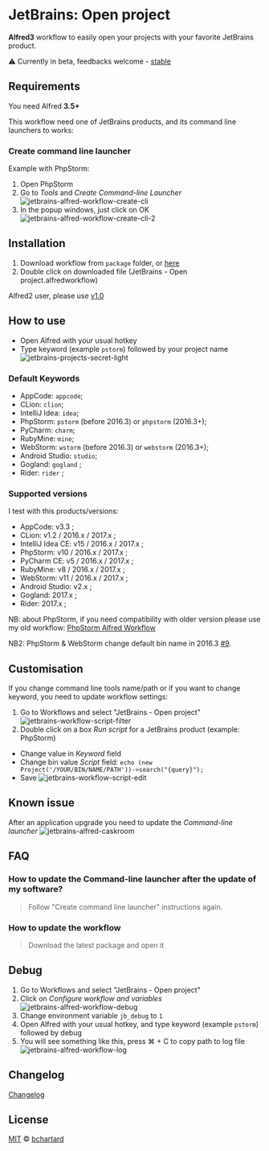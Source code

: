 JetBrains: Open project
========================

__Alfred3__ workflow to easily open your projects with your favorite JetBrains product.

⚠ Currently in beta, feedbacks welcome - [stable](https://github.com/bchatard/jetbrains-alfred-workflow/tree/v1.0)


## Requirements
You need Alfred __3.5+__

This workflow need one of JetBrains products, and its command line launchers to works:


### Create command line launcher
Example with PhpStorm:

1. Open PhpStorm
2. Go to _Tools_ and _Create Command-line Launcher_
![jetbrains-alfred-workflow-create-cli](https://raw.githubusercontent.com/bchatard/jetbrains-alfred-workflow/master/doc/img/requirement/jetbrains-alfred-workflow-create-cli.png)
3. In the popup windows, just click on OK
![jetbrains-alfred-workflow-create-cli-2](https://raw.githubusercontent.com/bchatard/jetbrains-alfred-workflow/master/doc/img/requirement/jetbrains-alfred-workflow-create-cli-2.png)


## Installation
1. Download workflow from `package` folder, or [here](https://github.com/bchatard/jetbrains-alfred-workflow/blob/master/package/JetBrains%20-%20Open%20project.alfredworkflow?raw=true)
2. Double click on downloaded file (JetBrains - Open project.alfredworkflow)

Alfred2 user, please use [v1.0](https://github.com/bchatard/jetbrains-alfred-workflow/tree/v1.0)


## How to use
* Open Alfred with your usual hotkey
* Type keyword (example `pstorm`) followed by your project name
![jetbrains-projects-secret-light](https://raw.githubusercontent.com/bchatard/jetbrains-alfred-workflow/master/doc/img/jetbrains-projects-secret-light.png)


### Default Keywords
 * AppCode: `appcode`;
 * CLion: `clion`;
 * IntelliJ Idea: `idea`;
 * PhpStorm: `pstorm` (before 2016.3) or `phpstorm` (2016.3+);
 * PyCharm: `charm`;
 * RubyMine: `mine`;
 * WebStorm: `wstorm` (before 2016.3) or `webstorm` (2016.3+);
 * Android Studio: `studio`;
 * Gogland: `gogland` ;
 * Rider: `rider` ;


### Supported versions
I test with this products/versions:

* AppCode: v3.3 ;
* CLion: v1.2 / 2016.x / 2017.x  ;
* IntelliJ Idea CE: v15 / 2016.x / 2017.x  ;
* PhpStorm: v10 / 2016.x / 2017.x  ;
* PyCharm CE: v5 / 2016.x / 2017.x  ;
* RubyMine: v8 / 2016.x / 2017.x  ;
* WebStorm: v11 / 2016.x / 2017.x  ;
* Android Studio: v2.x ;
* Gogland: 2017.x ; 
* Rider: 2017.x ;

NB: about PhpStorm, if you need compatibility with older version please use my old workflow: [PhpStorm Alfred Workflow](https://github.com/bchatard/phpstorm-alfred-workflow)

NB2: PhpStorm & WebStorm change default bin name in 2016.3 [#9](https://github.com/bchatard/jetbrains-alfred-workflow/issues/9).


## Customisation
If you change command line tools name/path or if you want to change keyword, you need to update workflow settings:

1. Go to Workflows and select "JetBrains - Open project"
![jetbrains-workflow-script-filter](https://raw.githubusercontent.com/bchatard/jetbrains-alfred-workflow/master/doc/img/customisation/jetbrains-workflow-script-filter.png)
2. Double click on a box _Run script_ for a JetBrains product (example: PhpStorm)
  * Change value in _Keyword_ field
  * Change bin value _Script_ field: `echo (new Project('/YOUR/BIN/NAME/PATH'))->search("{query}");`
  * Save
![jetbrains-workflow-script-edit](https://raw.githubusercontent.com/bchatard/jetbrains-alfred-workflow/master/doc/img/customisation/jetbrains-workflow-script-edit.png)


## Known issue
After an application upgrade you need to update the _Command-line launcher_
![jetbrains-alfred-caskroom](https://raw.githubusercontent.com/bchatard/jetbrains-alfred-workflow/master/doc/img/caskroom/jetbrains-alfred-caskroom.png)


## FAQ

### How to update the Command-line launcher after the update of my software?
> Follow "Create command line launcher" instructions again.

### How to update the workflow
> Download the latest package and open it

## Debug

1. Go to Workflows and select "JetBrains - Open project"
2. Click on _Configure workflow and variables_
![jetbrains-alfred-workflow-debug](https://raw.githubusercontent.com/bchatard/jetbrains-alfred-workflow/master/doc/img/debug/jetbrains-alfred-workflow-debug.png)
3. Change environment variable `jb_debug` to `1`
4. Open Alfred with your usual hotkey, and type keyword (example `pstorm`) followed by debug
5. You will see something like this, press ⌘ + C to copy path to log file
![jetbrains-alfred-workflow-log](https://raw.githubusercontent.com/bchatard/jetbrains-alfred-workflow/master/doc/img/debug/jetbrains-alfred-workflow-log.png)


## Changelog
[Changelog](CHANGELOG.md)

## License

[MIT](LICENSE) © [bchartard](https://github.com/bchatard)
